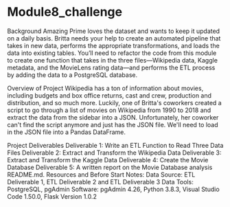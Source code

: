 # Module8_challenge
Background
Amazing Prime loves the dataset and wants to keep it updated on a daily basis. Britta needs your help to create an automated pipeline that takes in new data, performs the appropriate transformations, and loads the data into existing tables. You’ll need to refactor the code from this module to create one function that takes in the three files—Wikipedia data, Kaggle metadata, and the MovieLens rating data—and performs the ETL process by adding the data to a PostgreSQL database.

Overview of Project
Wikipedia has a ton of information about movies, including budgets and box office returns, cast and crew, production and distribution, and so much more. Luckily, one of Britta's coworkers created a script to go through a list of movies on Wikipedia from 1990 to 2018 and extract the data from the sidebar into a JSON. Unfortunately, her coworker can't find the script anymore and just has the JSON file. We'll need to load in the JSON file into a Pandas DataFrame.

Project Deliverables
Deliverable 1: Write an ETL Function to Read Three Data Files
Deliverable 2: Extract and Transform the Wikipedia Data
Deliverable 3: Extract and Transform the Kaggle Data
Deliverable 4: Create the Movie Database
Deliverable 5: A written report on the Movie Database analysis README.md.
Resources and Before Start Notes:
Data Source: ETL Deliverable 1, ETL Deliverable 2 and ETL Deliverable 3
Data Tools: PostgreSQL, pgAdmin
Software: pgAdmin 4.26, Python 3.8.3, Visual Studio Code 1.50.0, Flask Version 1.0.2